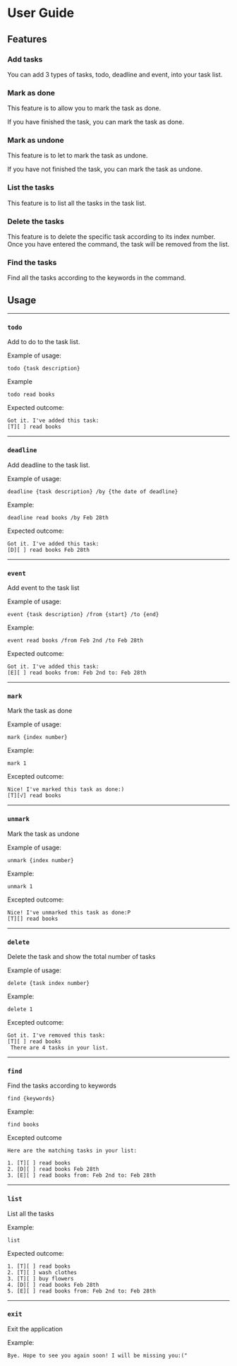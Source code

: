 # User Guide

## Features

### Add tasks

You can add 3 types of tasks, todo, deadline and event, into your task list.

### Mark as done

This feature is to allow you to mark the task as done.

If you have finished the task, you can mark the task as done.

### Mark as undone

This feature is to let to mark the task as undone.

If you have not finished the task, you can mark the task as undone.

### List the tasks

This feature is to list all the tasks in the task list.

### Delete the tasks

This feature is to delete the specific task according to its index number.
Once you have entered the command, the task will be removed from the list.

### Find the tasks

Find all the tasks according to the keywords in the command.

## Usage

---
### `todo`
Add to do to the task list.

Example of usage:

`todo {task description}`

Example

```
todo read books
```

Expected outcome:

```
Got it. I've added this task: 
[T][ ] read books
```
---
### `deadline`
Add deadline to the task list.

Example of usage:

`deadline {task description} /by {the date of deadline}`

Example:

```
deadline read books /by Feb 28th
```

Expected outcome:

```
Got it. I've added this task: 
[D][ ] read books Feb 28th
```
---
### `event`

Add event to the task list

Example of usage:

`event {task description} /from {start} /to {end}`

Example:

```
event read books /from Feb 2nd /to Feb 28th
```

Expected outcome:

```
Got it. I've added this task: 
[E][ ] read books from: Feb 2nd to: Feb 28th
```
---
### `mark`

Mark the task as done

Example of usage:

`mark {index number}`

Example:

```
mark 1
```

Excepted outcome:

```
Nice! I've marked this task as done:)
[T][√] read books
```
---
### `unmark`

Mark the task as undone

Example of usage:

`unmark {index number}`

Example:

```
unmark 1
```

Excepted outcome:

```
Nice! I've unmarked this task as done:P
[T][] read books
```
---
### `delete`

Delete the task and show the total number of tasks

Example of usage:

`delete {task index number}`

Example:

```
delete 1
```

Excepted outcome:
```
Got it. I've removed this task: 
[T][ ] read books
 There are 4 tasks in your list.
```
---
### `find`

Find the tasks according to keywords

 `find {keywords}`

Example:

```
find books
```

Excepted outcome

```
Here are the matching tasks in your list: 

1. [T][ ] read books
2. [D][ ] read books Feb 28th
3. [E][ ] read books from: Feb 2nd to: Feb 28th
```
---
### `list`

List all the tasks

Example:

`list`

Expected outcome:
```
1. [T][ ] read books
2. [T][ ] wash clothes
3. [T][ ] buy flowers
4. [D][ ] read books Feb 28th
5. [E][ ] read books from: Feb 2nd to: Feb 28th
```
---------------

### `exit`

Exit the application

Example:
```
Bye. Hope to see you again soon! I will be missing you:("
```
